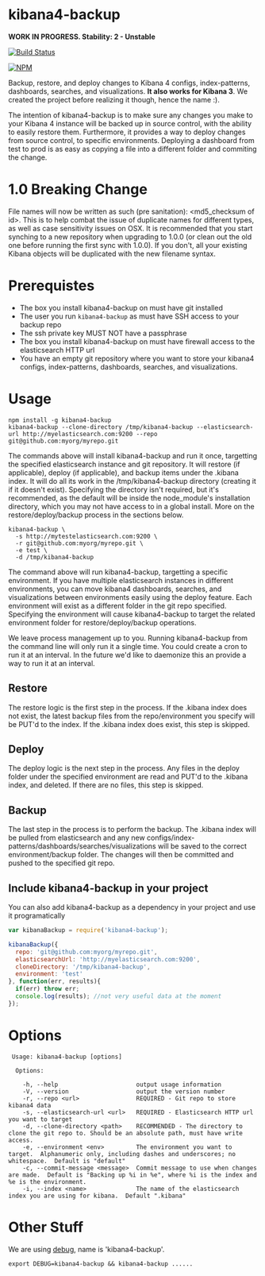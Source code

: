 kibana4-backup
==============

**WORK IN PROGRESS.  Stability: 2 - Unstable**

[![Build Status](https://api.travis-ci.org/godaddy/kibana4-backup.png)](https://travis-ci.org/godaddy/kibana4-backup)

[![NPM](https://nodei.co/npm/kibana4-backup.png?downloads=true&downloadRank=true&stars=true)](https://nodei.co/npm/kibana4-backup/)

Backup, restore, and deploy changes to Kibana 4 configs, index-patterns, dashboards, searches, and visualizations.  **It also works for Kibana 3**.  We created the project before realizing it though, hence the name :).

The intention of kibana4-backup is to make sure any changes you make to your Kibana 4 instance will be backed up in source control, with the ability to easily restore them.  Furthermore, it provides a way to deploy changes from source control, to specific environments.  Deploying a dashboard from test to prod is as easy as copying a file into a different folder and commiting the change.

# 1.0 Breaking Change

File names will now be written as such (pre sanitation): <type>_<id>_<md5_checksum of id>.  This is to help combat the issue of duplicate names for different types, as well as case sensitivity issues on OSX.  It is recommended that you start synching to a new repository when upgrading to 1.0.0 (or clean out the old one before running the first sync with 1.0.0).  If you don't, all your existing Kibana objects will be duplicated with the new filename syntax.

# Prerequistes

* The box you install kibana4-backup on must have git installed
* The user you run `kibana4-backup` as must have SSH access to your backup repo
* The ssh private key MUST NOT have a passphrase
* The box you install kibana4-backup on must have firewall access to the elasticsearch HTTP url
* You have an empty git repository where you want to store your kibana4 configs, index-patterns, dashboards, searches, and visualizations.

# Usage

```
npm install -g kibana4-backup
kibana4-backup --clone-directory /tmp/kibana4-backup --elasticsearch-url http://myelasticsearch.com:9200 --repo git@github.com:myorg/myrepo.git
```

The commands above will install kibana4-backup and run it once, targetting the specified elasticsearch instance and git repository.  It will restore (if applicable), deploy (if applicable), and backup items under the .kibana index.  It will do all its work in the /tmp/kibana4-backup directory (creating it if it doesn't exist).  Specifying the directory isn't required, but it's recommended, as the default will be inside the node_module's installation directory, which you may not have access to in a global install.  More on the restore/deploy/backup process in the sections below.

```
kibana4-backup \
  -s http://mytestelasticsearch.com:9200 \
  -r git@github.com:myorg/myrepo.git \
  -e test \
  -d /tmp/kibana4-backup
```

The command above will run kibana4-backup, targetting a specific environment.  If you have multiple elasticsearch instances in different environments, you can move kibana4 dashboards, searches, and visualizations between environments easily using the deploy feature.  Each environment will exist as a different folder in the git repo specified.  Specifying the environment will cause kibana4-backup to target the related environment folder for restore/deploy/backup operations.

We leave process management up to you.  Running kibana4-backup from the command line will only run it a single time.  You could create a cron to run it at an interval.  In the future we'd like to daemonize this an provide a way to run it at an interval.

## Restore

The restore logic is the first step in the process.  If the .kibana index does not exist, the latest backup files from the repo/environment you specify will be PUT'd to the index.  If the .kibana index does exist, this step is skipped.

## Deploy

The deploy logic is the next step in the process.  Any files in the deploy folder under the specified environment are read and PUT'd to the .kibana index, and deleted.  If there are no files, this step is skipped.

## Backup

The last step in the process is to perform the backup. The .kibana index will be pulled from elasticsearch and any new configs/index-patterns/dashboards/searches/visualizations will be saved to the correct environment/backup folder.  The changes will then be committed and pushed to the specified git repo.

## Include kibana4-backup in your project

You can also add kibana4-backup as a dependency in your project and use it programatically

```javascript
var kibanaBackup = require('kibana4-backup');

kibanaBackup({
  repo: 'git@github.com:myorg/myrepo.git',
  elasticsearchUrl: 'http://myelasticsearch.com:9200',
  cloneDirectory: '/tmp/kibana4-backup',
  environment: 'test'
}, function(err, results){
  if(err) throw err;
  console.log(results); //not very useful data at the moment
});
```

# Options

```
 Usage: kibana4-backup [options]

  Options:

    -h, --help                      output usage information
    -V, --version                   output the version number
    -r, --repo <url>                REQUIRED - Git repo to store kibana4 data
    -s, --elasticsearch-url <url>   REQUIRED - Elasticsearch HTTP url you want to target
    -d, --clone-directory <path>    RECOMMENDED - The directory to clone the git repo to. Should be an absolute path, must have write access.
    -e, --environment <env>         The environment you want to target.  Alphanumeric only, including dashes and underscores; no whitespace.  Default is "default"
    -c, --commit-message <message>  Commit message to use when changes are made.  Default is "Backing up %i in %e", where %i is the index and %e is the environment.
    -i, --index <name>              The name of the elasticsearch index you are using for kibana.  Default ".kibana"
```

# Other Stuff

We are using [debug](https://github.com/visionmedia/debug), name is 'kibana4-backup'.

```
export DEBUG=kibana4-backup && kibana4-backup ......
```
